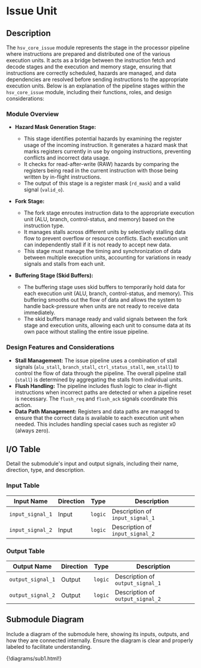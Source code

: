 # Issue Unit

## Description

The `hsv_core_issue` module represents the stage in the processor pipeline where instructions are prepared and distributed one of the various execution units. It acts as a bridge between the instruction fetch and decode stages and the execution and memory stage, ensuring that instructions are correctly scheduled, hazards are managed, and data dependencies are resolved before sending instructions to the appropriate execution units. Below is an explanation of the pipeline stages within the `hsv_core_issue` module, including their functions, roles, and design considerations:

### Module Overview

- **Hazard Mask Generation Stage:**
    - This stage identifies potential hazards by examining the register usage of the incoming instruction. It generates a hazard mask that marks registers currently in use by ongoing instructions, preventing conflicts and incorrect data usage.
    - It checks for read-after-write (RAW) hazards by comparing the registers being read in the current instruction with those being written by in-flight instructions.
    - The output of this stage is a register mask (`rd_mask`) and a valid signal (`valid_o`).

- **Fork Stage:**
    - The fork stage enroutes instruction data to the appropriate execution unit (ALU, branch, control-status, and memory) based on the instruction type.
    - It manages stalls across different units by selectively stalling data flow to prevent overflow or resource conflicts. Each execution unit can independently stall if it is not ready to accept new data.
    - This stage must manage the timing and synchronization of data between multiple execution units, accounting for variations in ready signals and stalls from each unit.

- **Buffering Stage (Skid Buffers):**
    - The buffering stage uses skid buffers to temporarily hold data for each execution unit (ALU, branch, control-status, and memory). This buffering smooths out the flow of data and allows the system to handle back-pressure when units are not ready to receive data immediately.
    - The skid buffers manage ready and valid signals between the fork stage and execution units, allowing each unit to consume data at its own pace without stalling the entire issue pipeline.


### Design Features and Considerations

- **Stall Management:** The issue pipeline uses a combination of stall signals (`alu_stall`, `branch_stall`, `ctrl_status_stall`, `mem_stall`) to control the flow of data through the pipeline. The overall pipeline stall (`stall`) is determined by aggregating the stalls from individual units.
- **Flush Handling:** The pipeline includes flush logic to clear in-flight instructions when incorrect paths are detected or when a pipeline reset is necessary. The `flush_req` and `flush_ack` signals coordinate this action.
- **Data Path Management:** Registers and data paths are managed to ensure that the correct data is available to each execution unit when needed. This includes handling special cases such as register x0 (always zero).

## I/O Table

Detail the submodule's input and output signals, including their name, direction, type, and description.

### Input Table

| Input Name           | Direction | Type    | Description                    |
|----------------------|-----------|---------|--------------------------------|
| `input_signal_1`     | Input     | `logic` | Description of `input_signal_1`|
| `input_signal_2`     | Input     | `logic` | Description of `input_signal_2`|

### Output Table

| Output Name          | Direction | Type    | Description                    |
|----------------------|-----------|---------|--------------------------------|
| `output_signal_1`    | Output    | `logic` | Description of `output_signal_1`|
| `output_signal_2`    | Output    | `logic` | Description of `output_signal_2`|

## Submodule Diagram

Include a diagram of the submodule here, showing its inputs, outputs, and how they are connected internally. Ensure the diagram is clear and properly labeled to facilitate understanding.

{!diagrams/sub1.html!}
